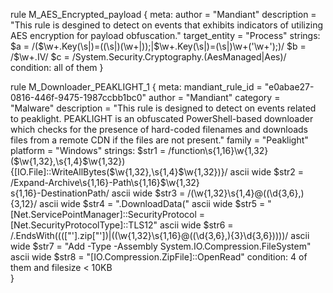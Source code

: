 rule M_AES_Encrypted_payload {
  meta:
    author = "Mandiant"
    description = "This rule is desgined to detect on events that 
exhibits indicators of utilizing AES encryption for payload obfuscation."
    target_entity = "Process"
  strings:
    $a = /(\$\w+\.Key(\s|)=((\s|)(\w+|));|\$\w+\.Key(\s|)=(\s|)\w+\('\w+'\);)/
    $b = /\$\w+\.IV/
    $c = /System\.Security\.Cryptography\.(AesManaged|Aes)/
  condition:
    all of them
}

rule M_Downloader_PEAKLIGHT_1 {
    meta:
    	mandiant_rule_id = "e0abae27-0816-446f-9475-1987ccbb1bc0"
        author = "Mandiant"
        category = "Malware"
        description = "This rule is designed to detect on events related to peaklight. 
PEAKLIGHT is an obfuscated PowerShell-based downloader which checks for 
the presence of hard-coded filenames and downloads files from a remote CDN 
if the files are not present."
        family = "Peaklight"
        platform = "Windows"
    strings:
        $str1 = /function\s{1,16}\w{1,32}\(\$\w{1,32},\s{1,4}\$\w{1,32}\)\
{\[IO\.File\]::WriteAllBytes\(\$\w{1,32},\s{1,4}\$\w{1,32}\)\}/ ascii wide 
        $str2 = /Expand-Archive\s{1,16}-Path\s{1,16}\$\w{1,32}\
s{1,16}-DestinationPath/ ascii wide
        $str3 = /\(\w{1,32}\s{1,4}@\((\d{3,6},){3,12}/ ascii wide
        $str4 = ".DownloadData(" ascii wide
        $str5 = "[Net.ServicePointManager]::SecurityProtocol = [Net.SecurityProtocolType]::TLS12" ascii wide
        $str6 = /\.EndsWith\(((["']\.zip["'])|(\(\w{1,32}\s{1,16}@\((\d{3,6},){3}\d{3,6}\)\)))/ ascii wide
        $str7 = "Add -Type -Assembly System.IO.Compression.FileSystem" ascii wide
	$str8 = "[IO.Compression.ZipFile]::OpenRead"
    condition:
	    4 of them and filesize < 10KB         
}
